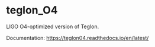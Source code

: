 # teglon_O4
LIGO O4-optimized version of Teglon.

Documentation: https://teglon04.readthedocs.io/en/latest/
